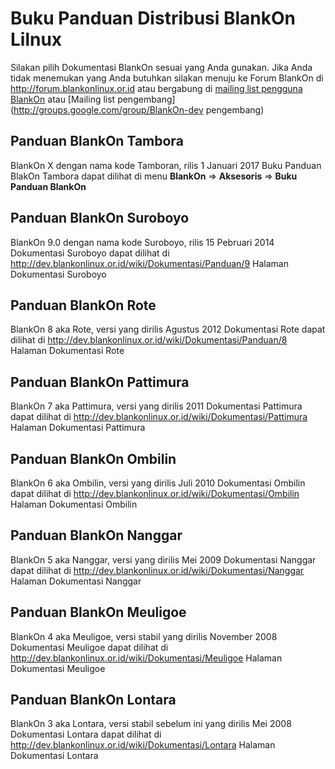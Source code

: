 # Buku Panduan Distribusi BlankOn Lilnux

Silakan pilih Dokumentasi BlankOn sesuai yang Anda gunakan. Jika Anda tidak menemukan yang Anda butuhkan silakan menuju ke Forum BlankOn di http://forum.blankonlinux.or.id atau bergabung di [mailing list pengguna BlankOn](http://groups.google.com/group/BlankOn) atau [Mailing list pengembang](http://groups.google.com/group/BlankOn-dev pengembang)

## Panduan BlankOn Tambora
BlankOn X dengan nama kode Tamboran, rilis 1 Januari 2017
Buku Panduan BlakOn Tambora dapat dilihat di menu **BlankOn** => **Aksesoris** => **Buku Panduan BlankOn**

## Panduan BlankOn Suroboyo
BlankOn 9.0 dengan nama kode Suroboyo, rilis 15 Pebruari 2014 
Dokumentasi Suroboyo dapat dilihat di http://dev.blankonlinux.or.id/wiki/Dokumentasi/Panduan/9 Halaman Dokumentasi Suroboyo

## Panduan BlankOn Rote
BlankOn 8 aka Rote, versi yang dirilis Agustus 2012
Dokumentasi Rote dapat dilihat di http://dev.blankonlinux.or.id/wiki/Dokumentasi/Panduan/8 Halaman Dokumentasi Rote

## Panduan BlankOn Pattimura
BlankOn 7 aka Pattimura, versi yang dirilis 2011
Dokumentasi Pattimura dapat dilihat di http://dev.blankonlinux.or.id/wiki/Dokumentasi/Pattimura Halaman Dokumentasi Pattimura

## Panduan BlankOn Ombilin
BlankOn 6 aka Ombilin, versi yang dirilis Juli 2010
Dokumentasi Ombilin dapat dilihat di http://dev.blankonlinux.or.id/wiki/Dokumentasi/Ombilin Halaman Dokumentasi Ombilin

## Panduan BlankOn Nanggar
BlankOn 5 aka Nanggar, versi yang dirilis Mei 2009
Dokumentasi Nanggar dapat dilihat di http://dev.blankonlinux.or.id/wiki/Dokumentasi/Nanggar Halaman Dokumentasi Nanggar

## Panduan BlankOn Meuligoe
BlankOn 4 aka Meuligoe, versi stabil yang dirilis November 2008
Dokumentasi Meuligoe dapat dilihat di http://dev.blankonlinux.or.id/wiki/Dokumentasi/Meuligoe Halaman Dokumentasi Meuligoe

## Panduan BlankOn Lontara
BlankOn 3 aka Lontara, versi stabil sebelum ini yang dirilis Mei 2008
Dokumentasi Lontara dapat dilihat di http://dev.blankonlinux.or.id/wiki/Dokumentasi/Lontara Halaman Dokumentasi Lontara

